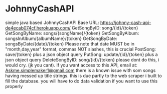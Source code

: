 # JohnnyCashAPI
simple java based JohnnyCashAPI
Base URL: https://johnny-cash-api-de4ecab074cf.herokuapp.com/
GetSongByID: song/{id}/{token}
GetSongByName: songs/{songName}/{token}
GetSongByAlbum: songsInAlbum/{albumName}/{token}
GetSongByDate: songsByDate/{date}/{token} Please note that date MUST be in "month,day,year" format, commas NOT slashes, this is crucial
PostSong: save/{token} plus a json object query
PutSong: update/{id}/{token} plus a json object query
DeleteSongByID: song/{id}/{token} please dont do this, i would cry. (jk you cant).
If you want access to this API, email at: Askme.simplemaker1@gmail.com
there is a known issue with som songs having messed up title strings. this is due partly to the web scraper i built to fill the database. you will have to do data validation if you want to use this properly
